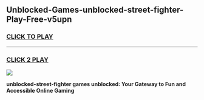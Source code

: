 
## Unblocked-Games-unblocked-street-fighter-Play-Free-v5upn
<h3>
<a href="https://premium76.site?title=unblocked-street-fighter&ref=20M">CLICK TO PLAY</a></h3>
<hr>

<h3>
<a href="https://premium76.site?title=unblocked-street-fighter&ref=20M">CLICK 2 PLAY</a>
  
</h3>

<a href="https://premium76.site?title=unblocked-street-fighter&ref=19M"><img src="https://clearcache.store/games.png"></a>


**unblocked-street-fighter games unblocked: Your Gateway to Fun and Accessible Online Gaming**
